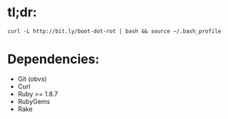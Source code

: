# tl;dr:

`curl -L http://bit.ly/boot-dot-rot | bash && source ~/.bash_profile`


# Dependencies:

- Git (obvs)
- Curl
- Ruby >= 1.8.7
- RubyGems
- Rake

